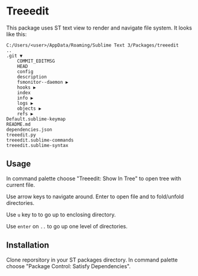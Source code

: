 # Treeedit

This package uses ST text view to render and navigate file system.
It looks like this:

```
C:/Users/<user>/AppData/Roaming/Sublime Text 3/Packages/treeedit
..
.git ▼
    COMMIT_EDITMSG
    HEAD
    config
    description
    fsmonitor--daemon ▶
    hooks ▶
    index
    info ▶
    logs ▶
    objects ▶
    refs ▶
Default.sublime-keymap
README.md
dependencies.json
treeedit.py
treeedit.sublime-commands
treeedit.sublime-syntax
```

## Usage

In command palette choose "Treeedit: Show In Tree" to open tree with current file.

Use arrow keys to navigate around. Enter to open file and to fold/unfold directories.

Use `u` key to to go up to enclosing directory.

Use `enter` on `..` to go up one level of directories.

## Installation

Clone reporsitory in your ST packages directory. In command palette choose "Package Control: Satisfy Dependencies".